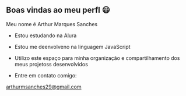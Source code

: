 ## Boas vindas ao meu perfl 😃

Meu nome é Arthur Marques Sanches 

- Estou estudando na Alura
- Estou me deenvolveno na linguagem JavaScript
- Utilizo este espaço para minha organização e compartilhamento dos meus projetoss desenvolvidos

- Entre em contato comigo:

arthurmsanches29@gmail.com
